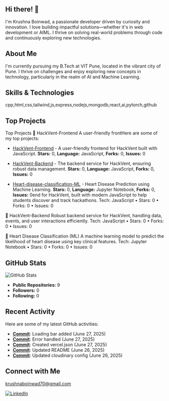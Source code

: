 ## Hi there! 👋

I'm Krushna Boinwad, a passionate developer driven by curiosity and innovation. I love building impactful solutions—whether it's in web development or AIML. I thrive on solving real-world problems through code and continuously exploring new technologies.

## About Me

I'm currently pursuing my B.Tech at VIT Pune, located in the vibrant city of Pune. I thrive on challenges and enjoy exploring new concepts in technology, particularly in the realm of AI and Machine Learning.

## Skills & Technologies

cpp,html,css,tailwind,js,express,nodejs,mongodb,react,ai,pytorch,github

## Top Projects

 Top Projects
🔗 HackVent-Frontend
A user-friendly frontHere are some of my top projects:

- [HackVent-Frontend](https://github.com/Krushna-a/HackVent-Frontend) - A user-friendly frontend for HackVent built with JavaScript. **Stars:** 0, **Language:** JavaScript, **Forks:** 0, **Issues:** 0  

- [HackVent-Backend](https://github.com/Krushna-a/HackVent-Backend) - The backend service for HackVent, ensuring robust data management. **Stars:** 0, **Language:** JavaScript, **Forks:** 0, **Issues:** 0  


- [Heart-disease-classification-ML](https://github.com/Krushna-a/Heart-disease-classification-ML) - Heart Disease Prediction using Machine Learning. **Stars:** 0, **Language:** Jupyter Notebook, **Forks:** 0, **Issues:** 0end for HackVent, built with modern JavaScript to help students discover and track hackathons.
Tech: JavaScript • Stars: 0 • Forks: 0 • Issues: 0

🔗 HackVent-Backend
Robust backend service for HackVent, handling data, events, and user interactions efficiently.
Tech: JavaScript • Stars: 0 • Forks: 0 • Issues: 0

🔗 Heart Disease Classification (ML)
A machine learning model to predict the likelihood of heart disease using key clinical features.
Tech: Jupyter Notebook • Stars: 0 • Forks: 0 • Issues: 0


## GitHub Stats

![GitHub Stats](https://github-readme-stats.vercel.app/api?username=Krushna-a&show_icons=true&hide_title=true&count_private=true&theme=radical)

- **Public Repositories:** 9  
- **Followers:** 0  
- **Following:** 0

## Recent Activity

Here are some of my latest GitHub activities:

- **[Commit](https://github.com/Krushna-a/HackVent-Frontend/commit/94f71c70fb472d0466e743d0c86d2ac15ea0ae7d)**: Loading bar added (June 27, 2025)  
- **[Commit](https://github.com/Krushna-a/HackVent-Backend/commit/d025cca2526a1854038f87931d2a44636685b4ff)**: Error handled (June 27, 2025)  
- **[Commit](https://github.com/Krushna-a/HackVent-Frontend/commit/02025c829e96c1327b86d245a4bbe57500d36292)**: Created vercel.json (June 27, 2025)  
- **[Commit](https://github.com/Krushna-a/ASEP-2/commit/4c2db594e70df74d03c238a9073c10363d9a30a8)**: Updated README (June 26, 2025)  
- **[Commit](https://github.com/Krushna-a/VENT/commit/7c9b72ac2240f511fc0c0c3cae0e3985a81416d1)**: Updated cloudinary config (June 26, 2025)

## Connect with Me

krushnaboinwad70@gmail.com

[![LinkedIn](https://img.shields.io/badge/LinkedIn-Connect-blue?style=flat-square&logo=linkedin)](https://www.linkedin.com/in/krushna-boinwad-8a5a72275/)
